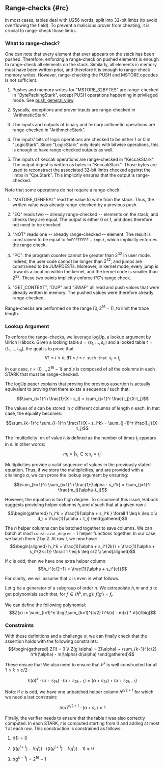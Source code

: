 ## Range-checks {#rc}

In most cases, tables deal with U256 words, split into 32-bit limbs (to avoid overflowing the field). To prevent a malicious prover from cheating, it is crucial to range-check those limbs.

### What to range-check?

One can note that every element that ever appears on the stack has been pushed. Therefore, enforcing a range-check on pushed elements is enough to range-check all elements on the stack. Similarly, all elements in memory must have been written prior, and therefore it is enough to range-check memory writes. However, range-checking the PUSH and MSTORE opcodes is not sufficient.

1.  Pushes and memory writes for "MSTORE_32BYTES" are range-checked in
    "BytePackingStark", except PUSH operations happening in privileged
    mode. See [push_general_view](./../tables/cpu.md#general-columns).

2.  Syscalls, exceptions and prover inputs are range-checked in
    "ArithmeticStark".

3.  The inputs and outputs of binary and ternary arithmetic operations
    are range-checked in "ArithmeticStark".

4.  The inputs' bits of logic operations are checked to be either 1 or 0
    in "LogicStark". Since "LogicStark" only deals with bitwise
    operations, this is enough to have range-checked outputs as well.

5.  The inputs of Keccak operations are range-checked in "KeccakStark".
    The output digest is written as bytes in "KeccakStark". Those bytes
    are used to reconstruct the associated 32-bit limbs checked against
    the limbs in "CpuStark". This implicitly ensures that the output is
    range-checked.

Note that some operations do not require a range-check:

1.  "MSTORE_GENERAL" read the value to write from the stack. Thus, the
    written value was already range-checked by a previous push.

2.  "EQ" reads two -- already range-checked -- elements on the stack,
    and checks they are equal. The output is either 0 or 1, and does
    therefore not need to be checked.

3.  "NOT" reads one -- already range-checked -- element. The result is
    constrained to be equal to $\texttt{0xFFFFFFFF} - \texttt{input}$,
    which implicitly enforces the range check.

4.  "PC": the program counter cannot be greater than $2^{32}$ in user
    mode. Indeed, the user code cannot be longer than $2^{32}$, and
    jumps are constrained to be JUMPDESTs. Moreover, in kernel mode,
    every jump is towards a location within the kernel, and the kernel
    code is smaller than $2^{32}$. These two points implicitly enforce
    $PC$'s range check.

5.  "GET_CONTEXT", "DUP" and "SWAP" all read and push values that were
    already written in memory. The pushed values were therefore already
    range-checked.

Range-checks are performed on the range $[0, 2^{16} - 1]$, to limit the trace length.

### Lookup Argument

To enforce the range-checks, we leverage [logUp](https://eprint.iacr.org/2022/1530.pdf), a lookup argument by Ulrich Häbock. Given a looking table $s = (s_1, ..., s_n)$ and a looked table $t = (t_1, ..., t_m)$, the goal is to prove that $$\forall 1 \leq i \leq n, \exists 1 \leq j \leq r \texttt{ such that } s_i = t_j$$

In our case, $t = (0, .., 2^{16} - 1)$ and $s$ is composed of all the columns in each STARK that must be range-checked.

The logUp paper explains that proving the previous assertion is actually equivalent to proving that there exists a sequence $l$ such that:

$$\sum_{i=1}^n \frac{1}{X - s_i} = \sum_{j=1}^r \frac{l_j}{X-t_j}$$

The values of $s$ can be stored in $c$ different columns of length $n$ each. In that case, the equality becomes:

$$\sum_{k=1}^c \sum_{i=1}^n \frac{1}{X - s_i^k} = \sum_{j=1}^r \frac{l_j}{X-t_j}$$

The 'multiplicity' $m_i$ of value $t_i$ is defined as the number of times $t_i$ appears in $s$. In other words:

$$m_i = |s_j \in s; s_j = t_i|$$

Multiplicities provide a valid sequence of values in the previously stated equation. Thus, if we store the multiplicities, and are provided with a challenge $\alpha$, we can prove the lookup argument by ensuring:

$$\sum_{k=1}^c \sum_{i=1}^n \frac{1}{\alpha - s_i^k} = \sum_{j=1}^r \frac{m_j}{\alpha-t_j}$$

However, the equation is too high degree. To circumvent this issue, Häbock suggests providing helper columns $h_i$ and $d$ such that at a given row $i$:
$$\begin{gathered}
  h_i^k = \frac{1}{\alpha + s_i^k } \forall 1 \leq k \leq c \\
  d_i = \frac{1}{\alpha + t_i}
\end{gathered}$$

The $h$ helper columns can be batched together to save columns. We can batch at most $\texttt{constraint\_degree} - 1$ helper functions together. In our case, we batch them 2 by 2. At row $i$, we now have:
$$\begin{aligned}
  h_i^k = \frac{1}{\alpha + s_i^{2k}} + \frac{1}{\alpha + s_i^{2k+1}} \forall 1 \leq k \leq c/2 \\
\end{aligned}$$

If $c$ is odd, then we have one extra helper column:
$$h_i^{c/2+1} = \frac{1}{\alpha + s_i^{c}}$$

For clarity, we will assume that $c$ is even in what follows.

Let $g$ be a generator of a subgroup of order $n$. We extrapolate $h, m$ and $d$ to get polynomials such that, for $f \in \{h^k, m, g\}$: $f(g^i) = f_i$.

We can define the following polynomial:
$$Z(x) :=  \sum_{i=1}^n \big[\sum_{k=1}^{c/2} h^k(x) - m(x) * d(x)\big]$$

### Constraints

With these definitions and a challenge $\alpha$, we can finally check that the assertion holds with the following constraints:
$$\begin{gathered}
  Z(1) = 0 \\
  Z(g \alpha) = Z(\alpha) + \sum_{k=1}^{c/2} h^k(\alpha) - m(\alpha) d(\alpha)
\end{gathered}$$

These ensure that We also need to ensure that $h^k$ is well constructed for all $1 \leq k \leq c/2$:

$$h(\alpha)^k \cdot (\alpha + s_{2k}) \cdot (\alpha + s_{2k+1}) = (\alpha + s_{2k}) + (\alpha + s_{2k+1})$$

Note: if $c$ is odd, we have one unbatched helper column $h^{c/2+1}$ for which we need a last constraint:

$$h(\alpha)^{c/2+1} \cdot (\alpha + s_{c}) = 1$$

Finally, the verifier needs to ensure that the table $t$ was also correctly computed. In each STARK, $t$ is computed starting from 0 and adding at most 1 at each row. This construction is constrained as follows:

1.  $t(1) = 0$

2.  $(t(g^{i+1}) - t(g^{i})) \cdot ((t(g^{i+1}) - t(g^{i})) - 1) = 0$

3.  $t(g^{n-1}) = 2^{16} - 1$